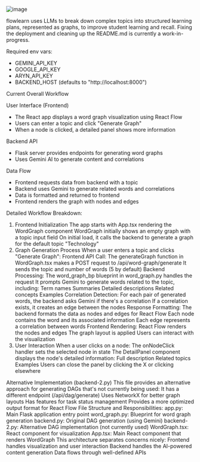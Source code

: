 ![image](https://github.com/user-attachments/assets/8f09f0a3-ef82-467b-8676-eb7f5f3c66b1)

flowlearn uses LLMs to break down complex topics into structured learning plans, represented as graphs, to improve student learning and recall. Fixing the deployment and cleaning up the README.md is currently a work-in-progress.

Required env vars:
- GEMINI_API_KEY
- GOOGLE_API_KEY
- ARYN_API_KEY
- BACKEND_HOST (defaults to "http://localhost:8000")

Current Overall Workflow

User Interface (Frontend)
- The React app displays a word graph visualization using React Flow
- Users can enter a topic and click "Generate Graph"
- When a node is clicked, a detailed panel shows more information

Backend API
- Flask server provides endpoints for generating word graphs
- Uses Gemini AI to generate content and correlations

Data Flow
- Frontend requests data from backend with a topic
- Backend uses Gemini to generate related words and correlations
- Data is formatted and returned to frontend
- Frontend renders the graph with nodes and edges

Detailed Workflow Breakdown:
1. Frontend Initialization
The app starts with App.tsx rendering the WordGraph component
WordGraph initially shows an empty graph with a topic input field
On initial load, it calls the backend to generate a graph for the default topic "Technology"
2. Graph Generation Process
When a user enters a topic and clicks "Generate Graph":
Frontend API Call:
The generateGraph function in WordGraph.tsx makes a POST request to /api/word-graph/generate
It sends the topic and number of words (5 by default)
Backend Processing:
The word_graph_bp blueprint in word_graph.py handles the request
It prompts Gemini to generate words related to the topic, including:
Term names
Summaries
Detailed descriptions
Related concepts
Examples
Correlation Detection:
For each pair of generated words, the backend asks Gemini if there's a correlation
If a correlation exists, it creates an edge between the nodes
Response Formatting:
The backend formats the data as nodes and edges for React Flow
Each node contains the word and its associated information
Each edge represents a correlation between words
Frontend Rendering:
React Flow renders the nodes and edges
The graph layout is applied
Users can interact with the visualization
3. User Interaction
When a user clicks on a node:
The onNodeClick handler sets the selected node in state
The DetailPanel component displays the node's detailed information:
Full description
Related topics
Examples
Users can close the panel by clicking the X or clicking elsewhere

Alternative Implementation (backend-2.py)
This file provides an alternative approach for generating DAGs that's not currently being used:
It has a different endpoint (/api/dag/generate)
Uses NetworkX for better graph layouts
Has features for task status management
Provides a more optimized output format for React Flow
File Structure and Responsibilities:
app.py: Main Flask application entry point
word_graph.py: Blueprint for word graph generation
backend.py: Original DAG generation (using Gemini)
backend-2.py: Alternative DAG implementation (not currently used)
WordGraph.tsx: React component for visualization
App.tsx: Main React component that renders WordGraph
This architecture separates concerns nicely:
Frontend handles visualization and user interaction
Backend handles the AI-powered content generation
Data flows through well-defined APIs
